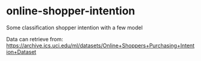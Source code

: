 # online-shopper-intention
Some classification shopper intention with a few model

Data can retrieve from: https://archive.ics.uci.edu/ml/datasets/Online+Shoppers+Purchasing+Intention+Dataset
